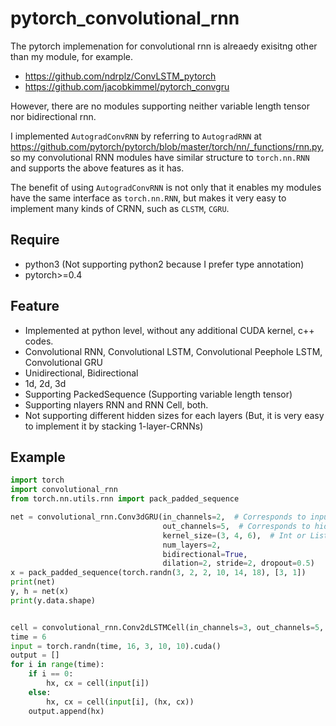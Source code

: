 # pytorch_convolutional_rnn

The pytorch implemenation for convolutional rnn is alreaedy exisitng other than my module, for example.

- https://github.com/ndrplz/ConvLSTM_pytorch
- https://github.com/jacobkimmel/pytorch_convgru

However, there are no modules supporting neither variable length tensor nor bidirectional rnn.

I implemented ``AutogradConvRNN`` by referring to ``AutogradRNN`` at https://github.com/pytorch/pytorch/blob/master/torch/nn/_functions/rnn.py, so my convolutional RNN modules have similar structure to ``torch.nn.RNN`` and supports the above features as it has.

The benefit of using ``AutogradConvRNN`` is not only that it enables my modules have the same interface as ``torch.nn.RNN``, but makes it very easy to implement many kinds of CRNN, such as ``CLSTM``, ``CGRU``.

## Require
- python3 (Not supporting python2 because I prefer type annotation)
- pytorch>=0.4

## Feature
- Implemented at python level, without any additional CUDA kernel, c++ codes.
- Convolutional RNN, Convolutional LSTM, Convolutional Peephole LSTM, Convolutional GRU
- Unidirectional, Bidirectional
- 1d, 2d, 3d
- Supporting PackedSequence (Supporting variable length tensor)
- Supporting nlayers RNN and RNN Cell, both.
- Not supporting different hidden sizes for each layers (But, it is very easy to implement it by stacking 1-layer-CRNNs)

## Example
```python
import torch
import convolutional_rnn
from torch.nn.utils.rnn import pack_padded_sequence

net = convolutional_rnn.Conv3dGRU(in_channels=2,  # Corresponds to input size
                                  out_channels=5,  # Corresponds to hidden size
                                  kernel_size=(3, 4, 6),  # Int or List[int]
                                  num_layers=2,
                                  bidirectional=True,
                                  dilation=2, stride=2, dropout=0.5)
x = pack_padded_sequence(torch.randn(3, 2, 2, 10, 14, 18), [3, 1])
print(net)
y, h = net(x)
print(y.data.shape)


cell = convolutional_rnn.Conv2dLSTMCell(in_channels=3, out_channels=5, kernel_size=3).cuda()
time = 6
input = torch.randn(time, 16, 3, 10, 10).cuda()
output = []
for i in range(time):
    if i == 0:
        hx, cx = cell(input[i])
    else:
        hx, cx = cell(input[i], (hx, cx))
    output.append(hx)

```
